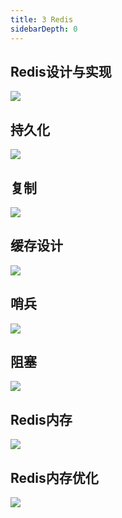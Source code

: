 ```yaml
---
title: 3 Redis
sidebarDepth: 0
---
```



##  Redis设计与实现

![](https://s.poetries.work/mindmap/redis/redis%E8%AE%BE%E8%AE%A1%E4%B8%8E%E5%AE%9E%E7%8E%B0.png)

##  持久化

![](https://s.poetries.work/mindmap/redis/%E6%8C%81%E4%B9%85%E5%8C%96.png)

##  复制

![](https://s.poetries.work/mindmap/redis/%E5%A4%8D%E5%88%B6.png)

##  缓存设计

![](https://s.poetries.work/mindmap/redis/%E7%BC%93%E5%AD%98%E8%AE%BE%E8%AE%A1.png)

##  哨兵

![](https://s.poetries.work/mindmap/redis/%E5%93%A8%E5%85%B5.png)

##  阻塞

![](https://s.poetries.work/mindmap/redis/%E9%98%BB%E5%A1%9E.png)

##  Redis内存

![](https://s.poetries.work/mindmap/redis/Redis%E5%86%85%E5%AD%98.png)

##  Redis内存优化

![](https://s.poetries.work/mindmap/redis/redis%E5%86%85%E5%AD%98%E4%BC%98%E5%8C%96.png)
